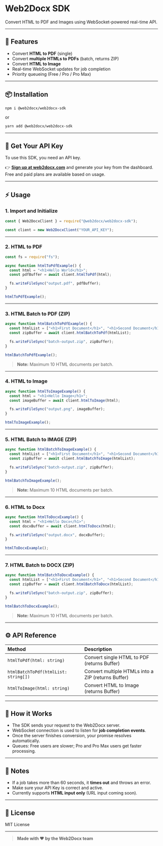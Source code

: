 # Web2Docx SDK

Convert HTML to PDF and Images using WebSocket-powered real-time API.

---

## 🚀 Features

- Convert **HTML to PDF** (single)
- Convert **multiple HTMLs to PDFs** (batch, returns ZIP)
- Convert **HTML to Image**
- Real-time WebSocket updates for job completion
- Priority queueing (Free / Pro / Pro Max)

---

## 📦 Installation

```bash
npm i @web2docx/web2docx-sdk
```

or

```bash
yarn add @web2docx/web2docx-sdk
```

---

## 🔑 Get Your API Key

To use this SDK, you need an API key.

👉 **[Sign up at web2docx.com](https://web2docx.com)** and generate your key from the dashboard.  
Free and paid plans are available based on usage.

---

## ⚡ Usage

### 1. Import and Initialize

```javascript
const { Web2DocxClient } = require("@web2docx/web2docx-sdk");

const client = new Web2DocxClient("YOUR_API_KEY");
```

---

### 2. HTML to PDF

```javascript
const fs = require("fs");

async function htmlToPdfExample() {
  const html = "<h1>Hello World</h1>";
  const pdfBuffer = await client.htmlToPdf(html);

  fs.writeFileSync("output.pdf", pdfBuffer);
}

htmlToPdfExample();
```

---

### 3. HTML Batch to PDF (ZIP)

```javascript
async function htmlBatchToPdfExample() {
  const htmlList = ["<h1>First Document</h1>", "<h1>Second Document</h1>"];
  const zipBuffer = await client.htmlBatchToPdf(htmlList);

  fs.writeFileSync("batch-output.zip", zipBuffer);
}

htmlBatchToPdfExample();
```

> **Note:** Maximum 10 HTML documents per batch.

---

### 4. HTML to Image

```javascript
async function htmlToImageExample() {
  const html = "<h1>Hello Image</h1>";
  const imageBuffer = await client.htmlToImage(html);

  fs.writeFileSync("output.png", imageBuffer);
}

htmlToImageExample();
```

---

### 5. HTML Batch to IMAGE (ZIP)

```javascript
async function htmlBatchToImageExample() {
  const htmlList = ["<h1>First Document</h1>", "<h1>Second Document</h1>"];
  const zipBuffer = await client.htmlBatchToImage(htmlList);

  fs.writeFileSync("batch-output.zip", zipBuffer);
}

htmlBatchToImageExample();
```

> **Note:** Maximum 10 HTML documents per batch.

---

### 6. HTML to Docx

```javascript
async function htmlToDocxExample() {
  const html = "<h1>Hello Docx</h1>";
  const docxBuffer = await client.htmlToDocx(html);

  fs.writeFileSync("output.docx", docxBuffer);
}

htmlToDocxExample();
```

---

### 7. HTML Batch to DOCX (ZIP)

```javascript
async function htmlBatchToDocxExample() {
  const htmlList = ["<h1>First Document</h1>", "<h1>Second Document</h1>"];
  const zipBuffer = await client.htmlBatchToDocx(htmlList);

  fs.writeFileSync("batch-output.zip", zipBuffer);
}

htmlBatchToDocxExample();
```

> **Note:** Maximum 10 HTML documents per batch.

---

## ⚙️ API Reference

| Method                               | Description                                        |
| :----------------------------------- | :------------------------------------------------- |
| `htmlToPdf(html: string)`            | Convert single HTML to PDF (returns Buffer)        |
| `htmlBatchToPdf(htmlList: string[])` | Convert multiple HTMLs into a ZIP (returns Buffer) |
| `htmlToImage(html: string)`          | Convert HTML to Image (returns Buffer)             |

---

## 📡 How it Works

- The SDK sends your request to the Web2Docx server.
- WebSocket connection is used to listen for **job completion events**.
- Once the server finishes conversion, your promise resolves automatically.
- Queues: Free users are slower; Pro and Pro Max users get faster processing.

---

## 🧹 Notes

- If a job takes more than 60 seconds, it **times out** and throws an error.
- Make sure your API Key is correct and active.
- Currently supports **HTML input only** (URL input coming soon).

---

## 🧾 License

MIT License

---

> **Made with ❤️ by the Web2Docx team**

